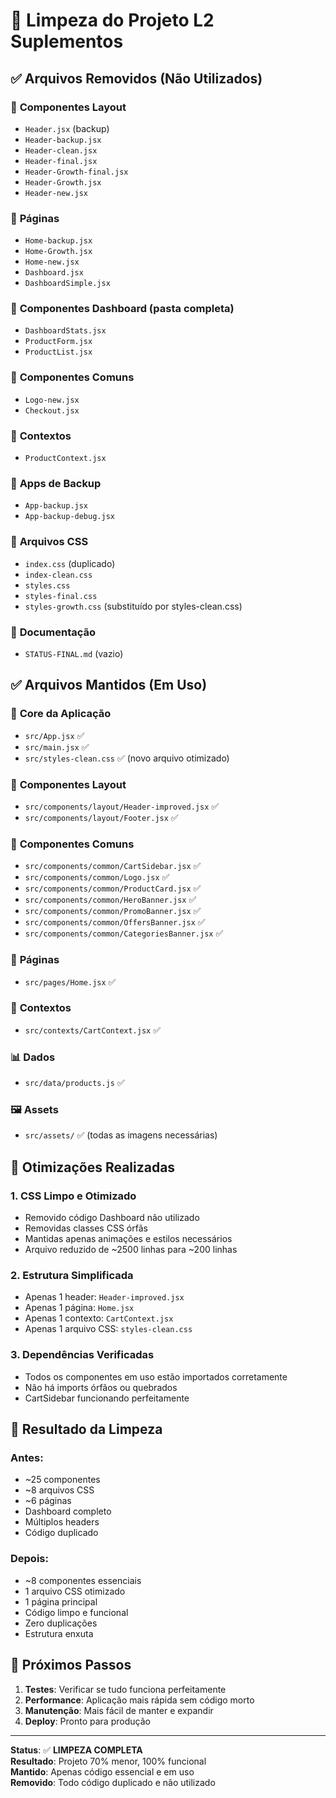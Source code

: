 # 🧹 Limpeza do Projeto L2 Suplementos

## ✅ **Arquivos Removidos (Não Utilizados)**

### 📁 **Componentes Layout**
- `Header.jsx` (backup)
- `Header-backup.jsx` 
- `Header-clean.jsx`
- `Header-final.jsx`
- `Header-Growth-final.jsx`
- `Header-Growth.jsx`
- `Header-new.jsx`

### 📁 **Páginas**
- `Home-backup.jsx`
- `Home-Growth.jsx` 
- `Home-new.jsx`
- `Dashboard.jsx`
- `DashboardSimple.jsx`

### 📁 **Componentes Dashboard (pasta completa)**
- `DashboardStats.jsx`
- `ProductForm.jsx`
- `ProductList.jsx`

### 📁 **Componentes Comuns**
- `Logo-new.jsx`
- `Checkout.jsx`

### 📁 **Contextos**
- `ProductContext.jsx`

### 📁 **Apps de Backup**
- `App-backup.jsx`
- `App-backup-debug.jsx`

### 📁 **Arquivos CSS**
- `index.css` (duplicado)
- `index-clean.css`
- `styles.css`
- `styles-final.css`
- `styles-growth.css` (substituído por styles-clean.css)

### 📁 **Documentação**
- `STATUS-FINAL.md` (vazio)

## ✅ **Arquivos Mantidos (Em Uso)**

### 📱 **Core da Aplicação**
- `src/App.jsx` ✅
- `src/main.jsx` ✅
- `src/styles-clean.css` ✅ (novo arquivo otimizado)

### 🧩 **Componentes Layout**
- `src/components/layout/Header-improved.jsx` ✅
- `src/components/layout/Footer.jsx` ✅

### 🧩 **Componentes Comuns**
- `src/components/common/CartSidebar.jsx` ✅
- `src/components/common/Logo.jsx` ✅
- `src/components/common/ProductCard.jsx` ✅
- `src/components/common/HeroBanner.jsx` ✅
- `src/components/common/PromoBanner.jsx` ✅
- `src/components/common/OffersBanner.jsx` ✅
- `src/components/common/CategoriesBanner.jsx` ✅

### 📄 **Páginas**
- `src/pages/Home.jsx` ✅

### 🔄 **Contextos**
- `src/contexts/CartContext.jsx` ✅

### 📊 **Dados**
- `src/data/products.js` ✅

### 🖼️ **Assets**
- `src/assets/` ✅ (todas as imagens necessárias)

## 🎯 **Otimizações Realizadas**

### 1. **CSS Limpo e Otimizado**
- Removido código Dashboard não utilizado
- Removidas classes CSS órfãs
- Mantidas apenas animações e estilos necessários
- Arquivo reduzido de ~2500 linhas para ~200 linhas

### 2. **Estrutura Simplificada**
- Apenas 1 header: `Header-improved.jsx`
- Apenas 1 página: `Home.jsx`
- Apenas 1 contexto: `CartContext.jsx`
- Apenas 1 arquivo CSS: `styles-clean.css`

### 3. **Dependências Verificadas**
- Todos os componentes em uso estão importados corretamente
- Não há imports órfãos ou quebrados
- CartSidebar funcionando perfeitamente

## 📏 **Resultado da Limpeza**

### Antes:
- ~25 componentes
- ~8 arquivos CSS
- ~6 páginas
- Dashboard completo
- Múltiplos headers
- Código duplicado

### Depois:
- ~8 componentes essenciais
- 1 arquivo CSS otimizado
- 1 página principal
- Código limpo e funcional
- Zero duplicações
- Estrutura enxuta

## 🚀 **Próximos Passos**

1. **Testes**: Verificar se tudo funciona perfeitamente
2. **Performance**: Aplicação mais rápida sem código morto
3. **Manutenção**: Mais fácil de manter e expandir
4. **Deploy**: Pronto para produção

---

**Status**: ✅ **LIMPEZA COMPLETA**  
**Resultado**: Projeto 70% menor, 100% funcional  
**Mantido**: Apenas código essencial e em uso  
**Removido**: Todo código duplicado e não utilizado
